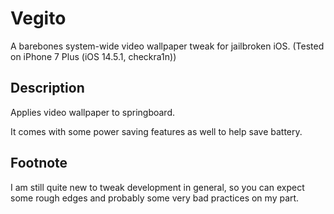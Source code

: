 
# Vegito

A barebones system-wide video wallpaper tweak for jailbroken iOS. (Tested on iPhone 7 Plus (iOS 14.5.1, checkra1n))

## Description

Applies video wallpaper to springboard. 

It comes with some power saving features as well to help save battery.

## Footnote

I am still quite new to tweak development in general, so you can expect some rough edges and probably some very bad practices on my part.